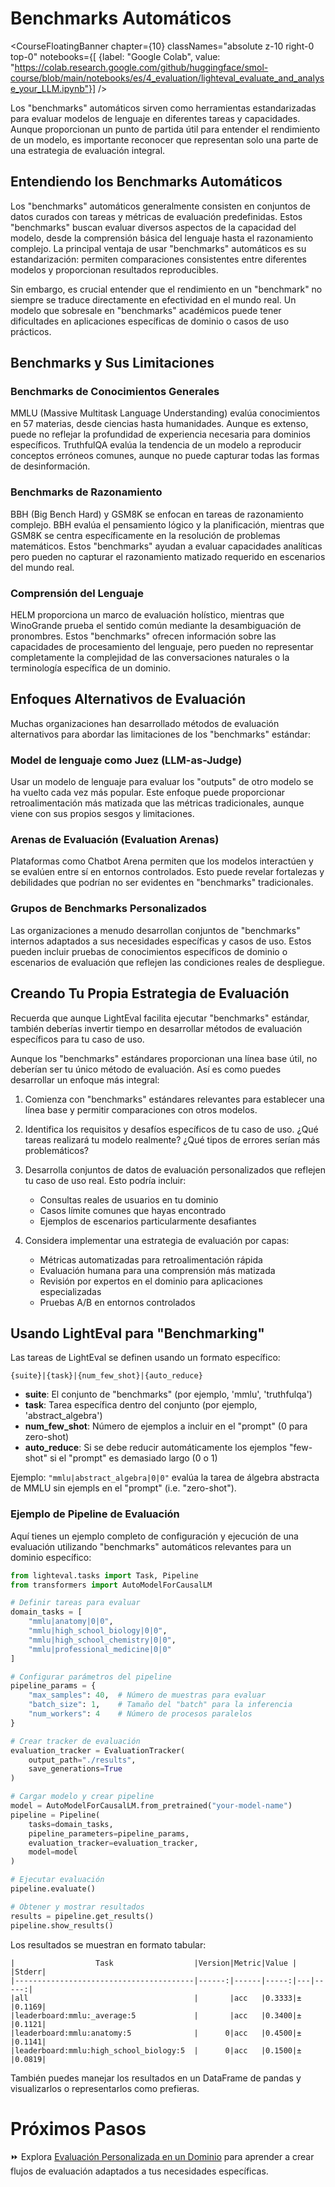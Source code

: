 # Benchmarks Automáticos

<CourseFloatingBanner chapter={10}
  classNames="absolute z-10 right-0 top-0"
  notebooks={[
    {label: "Google Colab", value: "https://colab.research.google.com/github/huggingface/smol-course/blob/main/notebooks/es/4_evaluation/lighteval_evaluate_and_analyse_your_LLM.ipynb"}] />
    
Los "benchmarks" automáticos sirven como herramientas estandarizadas para evaluar modelos de lenguaje en diferentes tareas y capacidades. Aunque proporcionan un punto de partida útil para entender el rendimiento de un modelo, es importante reconocer que representan solo una parte de una estrategia de evaluación integral.

## Entendiendo los Benchmarks Automáticos

Los "benchmarks" automáticos generalmente consisten en conjuntos de datos curados con tareas y métricas de evaluación predefinidas. Estos "benchmarks" buscan evaluar diversos aspectos de la capacidad del modelo, desde la comprensión básica del lenguaje hasta el razonamiento complejo. La principal ventaja de usar "benchmarks" automáticos es su estandarización: permiten comparaciones consistentes entre diferentes modelos y proporcionan resultados reproducibles.

Sin embargo, es crucial entender que el rendimiento en un "benchmark" no siempre se traduce directamente en efectividad en el mundo real. Un modelo que sobresale en "benchmarks" académicos puede tener dificultades en aplicaciones específicas de dominio o casos de uso prácticos.

## Benchmarks y Sus Limitaciones

### Benchmarks de Conocimientos Generales

MMLU (Massive Multitask Language Understanding) evalúa conocimientos en 57 materias, desde ciencias hasta humanidades. Aunque es extenso, puede no reflejar la profundidad de experiencia necesaria para dominios específicos. TruthfulQA evalúa la tendencia de un modelo a reproducir conceptos erróneos comunes, aunque no puede capturar todas las formas de desinformación.

### Benchmarks de Razonamiento

BBH (Big Bench Hard) y GSM8K se enfocan en tareas de razonamiento complejo. BBH evalúa el pensamiento lógico y la planificación, mientras que GSM8K se centra específicamente en la resolución de problemas matemáticos. Estos "benchmarks" ayudan a evaluar capacidades analíticas pero pueden no capturar el razonamiento matizado requerido en escenarios del mundo real.

### Comprensión del Lenguaje

HELM proporciona un marco de evaluación holístico, mientras que WinoGrande prueba el sentido común mediante la desambiguación de pronombres. Estos "benchmarks" ofrecen información sobre las capacidades de procesamiento del lenguaje, pero pueden no representar completamente la complejidad de las conversaciones naturales o la terminología específica de un dominio.

## Enfoques Alternativos de Evaluación

Muchas organizaciones han desarrollado métodos de evaluación alternativos para abordar las limitaciones de los "benchmarks" estándar:

### Model de lenguaje como Juez (LLM-as-Judge)

Usar un modelo de lenguaje para evaluar los "outputs" de otro modelo se ha vuelto cada vez más popular. Este enfoque puede proporcionar retroalimentación más matizada que las métricas tradicionales, aunque viene con sus propios sesgos y limitaciones.

### Arenas de Evaluación (Evaluation Arenas)

Plataformas como Chatbot Arena permiten que los modelos interactúen y se evalúen entre sí en entornos controlados. Esto puede revelar fortalezas y debilidades que podrían no ser evidentes en "benchmarks" tradicionales.

### Grupos de Benchmarks Personalizados

Las organizaciones a menudo desarrollan conjuntos de "benchmarks" internos adaptados a sus necesidades específicas y casos de uso. Estos pueden incluir pruebas de conocimientos específicos de dominio o escenarios de evaluación que reflejen las condiciones reales de despliegue.

## Creando Tu Propia Estrategia de Evaluación

Recuerda que aunque LightEval facilita ejecutar "benchmarks" estándar, también deberías invertir tiempo en desarrollar métodos de evaluación específicos para tu caso de uso.

Aunque los "benchmarks" estándares proporcionan una línea base útil, no deberían ser tu único método de evaluación. Así es como puedes desarrollar un enfoque más integral:

1. Comienza con "benchmarks" estándares relevantes para establecer una línea base y permitir comparaciones con otros modelos.

2. Identifica los requisitos y desafíos específicos de tu caso de uso. ¿Qué tareas realizará tu modelo realmente? ¿Qué tipos de errores serían más problemáticos?

3. Desarrolla conjuntos de datos de evaluación personalizados que reflejen tu caso de uso real. Esto podría incluir:
   - Consultas reales de usuarios en tu dominio
   - Casos límite comunes que hayas encontrado
   - Ejemplos de escenarios particularmente desafiantes

4. Considera implementar una estrategia de evaluación por capas:
   - Métricas automatizadas para retroalimentación rápida
   - Evaluación humana para una comprensión más matizada
   - Revisión por expertos en el dominio para aplicaciones especializadas
   - Pruebas A/B en entornos controlados

## Usando LightEval para "Benchmarking"

Las tareas de LightEval se definen usando un formato específico:
``` 
{suite}|{task}|{num_few_shot}|{auto_reduce} 
```

- **suite**: El conjunto de "benchmarks" (por ejemplo, 'mmlu', 'truthfulqa')
- **task**: Tarea específica dentro del conjunto (por ejemplo, 'abstract_algebra')
- **num_few_shot**: Número de ejemplos a incluir en el "prompt" (0 para zero-shot)
- **auto_reduce**: Si se debe reducir automáticamente los ejemplos "few-shot" si el "prompt" es demasiado largo (0 o 1)

Ejemplo: `"mmlu|abstract_algebra|0|0"` evalúa la tarea de álgebra abstracta de MMLU sin ejempls en el "prompt" (i.e. "zero-shot").

### Ejemplo de Pipeline de Evaluación

Aquí tienes un ejemplo completo de configuración y ejecución de una evaluación utilizando "benchmarks" automáticos relevantes para un dominio específico:

```python
from lighteval.tasks import Task, Pipeline
from transformers import AutoModelForCausalLM

# Definir tareas para evaluar
domain_tasks = [
    "mmlu|anatomy|0|0",
    "mmlu|high_school_biology|0|0", 
    "mmlu|high_school_chemistry|0|0",
    "mmlu|professional_medicine|0|0"
]

# Configurar parámetros del pipeline
pipeline_params = {
    "max_samples": 40,  # Número de muestras para evaluar
    "batch_size": 1,    # Tamaño del "batch" para la inferencia
    "num_workers": 4    # Número de procesos paralelos
}

# Crear tracker de evaluación
evaluation_tracker = EvaluationTracker(
    output_path="./results",
    save_generations=True
)

# Cargar modelo y crear pipeline
model = AutoModelForCausalLM.from_pretrained("your-model-name")
pipeline = Pipeline(
    tasks=domain_tasks,
    pipeline_parameters=pipeline_params,
    evaluation_tracker=evaluation_tracker,
    model=model
)

# Ejecutar evaluación
pipeline.evaluate()

# Obtener y mostrar resultados
results = pipeline.get_results()
pipeline.show_results()
```

Los resultados se muestran en formato tabular:
``` 
|                  Task                  |Version|Metric|Value |   |Stderr|
|----------------------------------------|------:|------|-----:|---|-----:|
|all                                     |       |acc   |0.3333|±  |0.1169|
|leaderboard:mmlu:_average:5             |       |acc   |0.3400|±  |0.1121|
|leaderboard:mmlu:anatomy:5              |      0|acc   |0.4500|±  |0.1141|
|leaderboard:mmlu:high_school_biology:5  |      0|acc   |0.1500|±  |0.0819|
```

También puedes manejar los resultados en un DataFrame de pandas y visualizarlos o representarlos como prefieras.

# Próximos Pasos

⏩ Explora [Evaluación Personalizada en un Dominio](./custom_evaluation.md) para aprender a crear flujos de evaluación adaptados a tus necesidades específicas.
